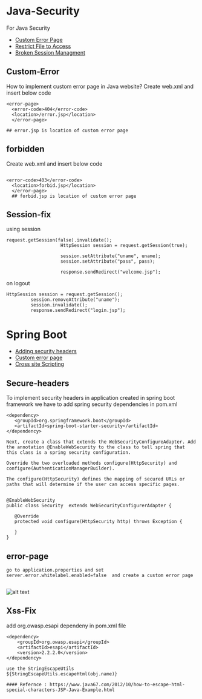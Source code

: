 # Java-Security
For Java Security


* [Custom Error Page](#Custom-Error)
* [Restrict File to Access](#forbidden)
* [Broken Session Managment](#Session-fix)






## Custom-Error
How to implement custom error page in Java website? Create web.xml and insert below code

```
<error-page>  
  <error-code>404</error-code>  
  <location>/error.jsp</location>  
  </error-page>

## error.jsp is location of custom error page
```

## forbidden
Create web.xml and insert below code
```

<error-code>403</error-code>  
  <location>forbid.jsp</location>  
  </error-page> 
  ## forbid.jsp is location of custom error page

```
 ## Session-fix

using session

```
request.getSession(false).invalidate();
					HttpSession session = request.getSession(true);
					
					session.setAttribute("uname", uname);
					session.setAttribute("pass", pass);
					
					response.sendRedirect("welcome.jsp");
```

on logout 
```
HttpSession session = request.getSession();
		 session.removeAttribute("uname");
		 session.invalidate();
		 response.sendRedirect("login.jsp");
```






# Spring Boot 

* [Adding security headers](#Secure-headers)
* [Custom error page](#error-page)
* [Cross site Scripting](#Xss-Fix)


## Secure-headers

 To implement security headers in application created in spring boot framework we have to add spring security dependencies  in pom.xml
 
 ```
 <dependency>
    <groupId>org.springframework.boot</groupId>
    <artifactId>spring-boot-starter-security</artifactId>
</dependency> 

```
 
 ```
Next, create a class that extends the WebSecurityConfigureAdapter. Add the annotation @EnableWebSecurity to the class to tell spring that this class is a spring security configuration.

Override the two overloaded methods configure(HttpSecurity) and configure(AuthenticationManagerBuilder).

The configure(HttpSecurity) defines the mapping of secured URLs or paths that will determine if the user can access specific pages.
 
 
 @EnableWebSecurity
public class Security  extends WebSecurityConfigurerAdapter {

    @Override
    protected void configure(HttpSecurity http) throws Exception {
    	
    }
}

 ```

## error-page

```
go to application.properties and set 
server.error.whitelabel.enabled=false  and create a custom error page 


```

![alt text](https://github.com/effortlessdevsec/Java-Security/blob/main/error.png)



## Xss-Fix


add   org.owasp.esapi dependeny in pom.xml file 
```
<dependency>
    <groupId>org.owasp.esapi</groupId>
    <artifactId>esapi</artifactId>
    <version>2.2.2.0</version>
</dependency>

```

```
use the StringEscapeUtils 
${StringEscapeUtils.escapeHtml(obj.name)}

#### Refernce : https://www.java67.com/2012/10/how-to-escape-html-special-characters-JSP-Java-Example.html
```



